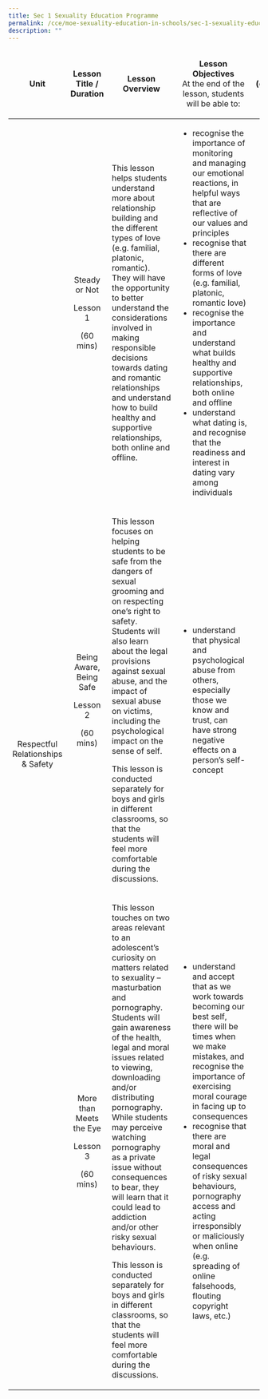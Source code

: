 ```yaml
---
title: Sec 1 Sexuality Education Programme
permalink: /cce/moe-sexuality-education-in-schools/sec-1-sexuality-education-programme/
description: ""
---
```

<table width="1030">
<thead>
<tr>
<td style="text-align: center;" width="141">
<p><strong>Unit</strong></p>
</td>
<td style="text-align: center;" width="170">
<p><strong>Lesson Title / Duration</strong></p>
</td>
<td style="text-align: center;" width="269">
<p><strong>Lesson Overview</strong></p>
</td>
<td style="text-align: center;" width="299">
<p><strong>Lesson Objectives<br /></strong>At the end of the lesson, students will be able to:</p>
</td>
<td style="text-align: center;" width="151">
<p><strong>Time Period<br /></strong><strong>(e.g.Term 1 Week 2)</strong></p>
</td>
</tr>
</thead>
<tbody>
<tr>
<td style="text-align: center;" rowspan="3" width="141">
<p>Respectful Relationships &amp; Safety</p>
</td>
<td style="text-align: center;" width="170">
<p>Steady or Not</p>
<p>Lesson 1</p>
<p>(60 mins)</p>
</td>
<td width="269">
<p>This lesson helps students understand more about relationship building and the different types of love (e.g. familial, platonic, romantic). They will have the opportunity to better understand the considerations involved in making responsible decisions towards dating and romantic relationships and&nbsp;understand how to build healthy and supportive relationships, both online and offline.</p>
</td>
<td width="299">
<ul>
<li>recognise the importance of monitoring and managing our emotional reactions, in helpful ways that are reflective of our values and principles</li>
<li>recognise that there are different forms of love (e.g. familial, platonic, romantic love)</li>
<li>recognise the importance and understand what builds healthy and supportive relationships, both online and offline</li>
<li>understand what dating is, and recognise that the readiness and interest in dating vary among individuals</li>
</ul>
</td>
<td style="text-align: center;" width="151">
<p>Term 2 Week 6</p>
</td>
</tr>
<tr>
<td style="text-align: center;" width="170">
<p>Being Aware, Being Safe</p>
<p>Lesson 2</p>
<p>(60 mins)</p>
</td>
<td width="269">
<p>This lesson focuses on helping students to be safe from the dangers of sexual grooming and on respecting one&rsquo;s right to safety. Students will also learn about the legal provisions against sexual abuse, and the impact of sexual abuse on victims, including the psychological impact on the sense of self.&nbsp;</p>
<p>This lesson is conducted separately for boys and girls in different classrooms, so that the students will feel more comfortable during the discussions.</p>
</td>
<td width="299">
<ul>
<li>understand that physical and psychological abuse from others, especially those we know and trust, can have strong negative effects on a person&rsquo;s self-concept</li>
</ul>
</td>
<td style="text-align: center;" width="151">
<p>Term 2 Week 6</p>
</td>
</tr>
<tr>
<td style="text-align: center;" width="170">
<p>More than Meets the Eye</p>
<p>Lesson 3</p>
<p>(60 mins)</p>
</td>
<td width="269">
<p>This lesson touches on two areas relevant to an adolescent&rsquo;s curiosity on matters related to sexuality &ndash; masturbation and pornography. Students will gain awareness of the health, legal and moral issues related to viewing, downloading and/or distributing pornography. While students may perceive watching pornography as a private issue without consequences to bear, they will learn that it could lead to addiction and/or other risky sexual behaviours.</p>
<p>This lesson is conducted separately for boys and girls in different classrooms, so that the students will feel more comfortable during the discussions.</p>
</td>
<td width="299">
<ul>
<li>understand and accept that as we work towards becoming our best self, there will be times when we make mistakes, and recognise the importance of exercising moral courage in facing up to consequences</li>
<li>recognise that there are moral and legal consequences of risky sexual behaviours, pornography access and acting irresponsibly or maliciously when online (e.g. spreading of online falsehoods, flouting copyright laws, etc.)</li>
</ul>
</td>
<td style="text-align: center;" width="151">
<p>Term 2 Week 7</p>
</td>
</tr>
</tbody>
</table>